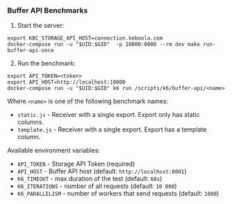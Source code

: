 ### Buffer API Benchmarks

1. Start the server:
```
export KBC_STORAGE_API_HOST=connection.keboola.com
docker-compose run -u "$UID:$GID"  -p 10000:8000 --rm dev make run-buffer-api-once
```
2. Run the benchmark:
```
export API_TOKEN=<token>
export API_HOST=http://localhost:10000
docker-compose run -u "$UID:$GID" k6 run /scripts/k6/buffer-api/<name>
```

Where `<name>` is one of the following benchmark names:
- `static.js` - Receiver with a single export. Export only has static columns.
- `template.js` - Receiver with a single export. Export has a template column.

Available environment variables:

- `API_TOKEN` - Storage API Token (required)
- `API_HOST` - Buffer API host (default: `http://localhost:8001`)
- `K6_TIMEOUT` - max duration of the test (default: `60s`)
- `K6_ITERATIONS` - number of all requests (default: `10 000`)
- `K6_PARALLELISM` - number of workers that send requests (default: `1000`)
